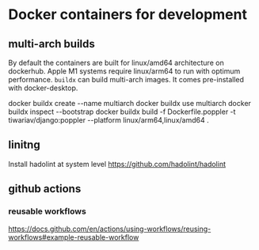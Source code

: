 # Docker containers for development

## multi-arch builds

By default the containers are built for linux/amd64 architecture on dockerhub.
Apple M1 systems require linux/arm64 to run with optimum performance.
`buildx` can build multi-arch images. It comes pre-installed with docker-desktop.

docker buildx create --name multiarch
docker buildx use multiarch
docker buildx inspect --bootstrap
docker buildx build -f Dockerfile.poppler -t tiwariav/django:poppler --platform linux/arm64,linux/amd64 .


## linitng

Install hadolint at system level
https://github.com/hadolint/hadolint


## github actions

### reusable workflows
https://docs.github.com/en/actions/using-workflows/reusing-workflows#example-reusable-workflow
